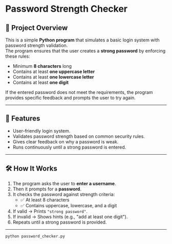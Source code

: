 # Password Strength Checker

## 📌 Project Overview
This is a simple **Python program** that simulates a basic login system with password strength validation.  
The program ensures that the user creates a **strong password** by enforcing these rules:
- Minimum **8 characters** long
- Contains at least **one uppercase letter**
- Contains at least **one lowercase letter**
- Contains at least **one digit**

If the entered password does not meet the requirements, the program provides specific feedback and prompts the user to try again.

---

## 🚀 Features
- User-friendly login system.
- Validates password strength based on common security rules.
- Gives clear feedback on why a password is weak.
- Runs continuously until a strong password is entered.

---

## 🛠️ How It Works
1. The program asks the user to **enter a username**.
2. Then it prompts for a **password**.
3. It checks the password against strength criteria:
   - ✅ At least 8 characters
   - ✅ Contains uppercase, lowercase, and a digit
4. If valid → Prints `"strong password"`.
5. If invalid → Shows hints (e.g., "add at least one digit").
6. Repeats until a strong password is provided.

---

```bash
python password_checker.py
